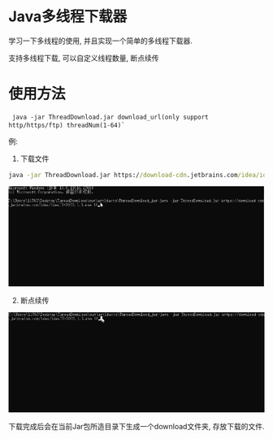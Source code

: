 # Java多线程下载器
学习一下多线程的使用, 并且实现一个简单的多线程下载器.

支持多线程下载, 可以自定义线程数量, 断点续传



# 使用方法
```
 java -jar ThreadDownload.jar download_url(only support http/https/ftp) threadNum(1-64)`
```
例:
1. 下载文件
```cmd
java -jar ThreadDownload.jar https://download-cdn.jetbrains.com/idea/ideaIU-2022.1.3.exe 16
```

![gif](/images/download.gif)

2. 断点续传

![gif](/images/c.gif)

下载完成后会在当前Jar包所造目录下生成一个download文件夹, 存放下载的文件.
